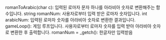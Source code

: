 romanToArabic(char c): 입력된 로마자 문자 하나를 아라비아 숫자로 변환해주는 함수입니다.
string romanNum: 사용자로부터 입력 받은 로마자 숫자입니다.
int arabicNum: 입력된 로마자 숫자를 아라비아 숫자로 변환한 결과입니다.
gameLoop(): 게임 루프입니다. 사용자로부터 로마자 숫자를 입력 받아 아라비아 숫자로 변환한 후 출력합니다.
romanNum = _getch(): 한글자만 입력받음
